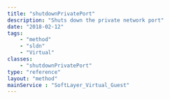 ```yaml
---
title: "shutdownPrivatePort"
description: "Shuts down the private network port"
date: "2018-02-12"
tags:
    - "method"
    - "sldn"
    - "Virtual"
classes:
    - "shutdownPrivatePort"
type: "reference"
layout: "method"
mainService : "SoftLayer_Virtual_Guest"
---
```

